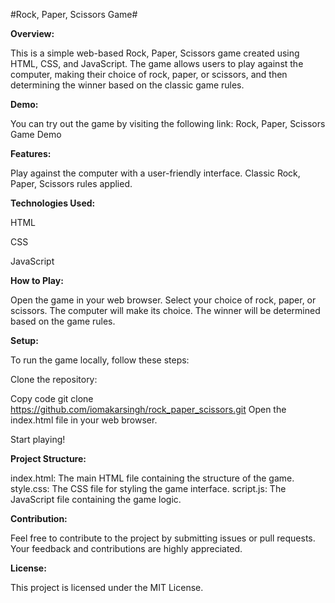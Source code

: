 #Rock, Paper, Scissors Game#


**Overview:**


This is a simple web-based Rock, Paper, Scissors game created using HTML, CSS, and JavaScript. The game allows users to play against the computer, making their choice of rock, paper, or scissors, and then determining the winner based on the classic game rules.

**Demo:**


You can try out the game by visiting the following link: Rock, Paper, Scissors Game Demo

**Features:**


Play against the computer with a user-friendly interface.
Classic Rock, Paper, Scissors rules applied.


**Technologies Used:**

HTML

CSS

JavaScript


**How to Play:**


Open the game in your web browser.
Select your choice of rock, paper, or scissors.
The computer will make its choice.
The winner will be determined based on the game rules.


**Setup:**


To run the game locally, follow these steps:

Clone the repository:

Copy code
git clone https://github.com/iomakarsingh/rock_paper_scissors.git
Open the index.html file in your web browser.

Start playing!


**Project Structure:**


index.html: The main HTML file containing the structure of the game.
style.css: The CSS file for styling the game interface.
script.js: The JavaScript file containing the game logic.


**Contribution:**


Feel free to contribute to the project by submitting issues or pull requests. Your feedback and contributions are highly appreciated.

**License:**


This project is licensed under the MIT License.
